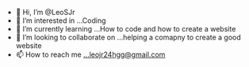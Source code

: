 - 👋 Hi, I’m @LeoSJr
- 👀 I’m interested in ...Coding
- 🌱 I’m currently learning ...How to code and how to create a website
- 💞️ I’m looking to collaborate on ...helping a comapny to create a good website
- 📫 How to reach me ...leojr24hgg@gmail.com

<!---
LeoSJr/LeoSJr is a ✨ special ✨ repository because its `README.md` (this file) appears on your GitHub profile.
You can click the Preview link to take a look at your changes.
--->
